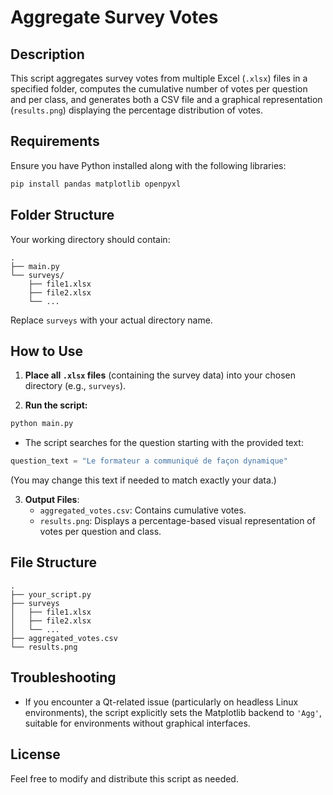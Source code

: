 # Aggregate Survey Votes

## Description
This script aggregates survey votes from multiple Excel (`.xlsx`) files in a specified folder, computes the cumulative number of votes per question and per class, and generates both a CSV file and a graphical representation (`results.png`) displaying the percentage distribution of votes.

## Requirements
Ensure you have Python installed along with the following libraries:

```bash
pip install pandas matplotlib openpyxl
```

## Folder Structure
Your working directory should contain:

```
.
├── main.py
└── surveys/
    ├── file1.xlsx
    ├── file2.xlsx
    └── ...
```

Replace `surveys` with your actual directory name.

## How to Use

1. **Place all `.xlsx` files** (containing the survey data) into your chosen directory (e.g., `surveys`).

2. **Run the script:**

```bash
python main.py
```

- The script searches for the question starting with the provided text:

```python
question_text = "Le formateur a communiqué de façon dynamique"
```

(You may change this text if needed to match exactly your data.)

3. **Output Files**:
   - `aggregated_votes.csv`: Contains cumulative votes.
   - `results.png`: Displays a percentage-based visual representation of votes per question and class.

## File Structure
```
.
├── your_script.py
├── surveys
│   ├── file1.xlsx
│   ├── file2.xlsx
│   └── ...
├── aggregated_votes.csv
└── results.png
```

## Troubleshooting
- If you encounter a Qt-related issue (particularly on headless Linux environments), the script explicitly sets the Matplotlib backend to `'Agg'`, suitable for environments without graphical interfaces.

## License
Feel free to modify and distribute this script as needed.


